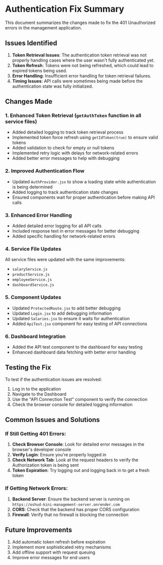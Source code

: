 # Authentication Fix Summary

This document summarizes the changes made to fix the 401 Unauthorized errors in the management application.

## Issues Identified

1. **Token Retrieval Issues**: The authentication token retrieval was not properly handling cases where the user wasn't fully authenticated yet.
2. **Token Refresh**: Tokens were not being refreshed, which could lead to expired tokens being used.
3. **Error Handling**: Insufficient error handling for token retrieval failures.
4. **Timing Issues**: API calls were sometimes being made before the authentication state was fully initialized.

## Changes Made

### 1. Enhanced Token Retrieval (`getAuthToken` function in all service files)

- Added detailed logging to track token retrieval process
- Implemented token force refresh using `getIdToken(true)` to ensure valid tokens
- Added validation to check for empty or null tokens
- Implemented retry logic with delays for network-related errors
- Added better error messages to help with debugging

### 2. Improved Authentication Flow

- Updated `AuthProvider.jsx` to show a loading state while authentication is being determined
- Added logging to track authentication state changes
- Ensured components wait for proper authentication before making API calls

### 3. Enhanced Error Handling

- Added detailed error logging for all API calls
- Included response text in error messages for better debugging
- Added specific handling for network-related errors

### 4. Service File Updates

All service files were updated with the same improvements:
- `salaryService.js`
- `productService.js`
- `employeeService.js`
- `dashboardService.js`

### 5. Component Updates

- Updated `ProtectedRoute.jsx` to add better debugging
- Updated `Login.jsx` to add debugging information
- Updated `Salaries.jsx` to ensure it waits for authentication
- Added `ApiTest.jsx` component for easy testing of API connections

### 6. Dashboard Integration

- Added the API test component to the dashboard for easy testing
- Enhanced dashboard data fetching with better error handling

## Testing the Fix

To test if the authentication issues are resolved:

1. Log in to the application
2. Navigate to the Dashboard
3. Use the "API Connection Test" component to verify the connection
4. Check the browser console for detailed logging information

## Common Issues and Solutions

### If Still Getting 401 Errors:

1. **Check Browser Console**: Look for detailed error messages in the browser's developer console
2. **Verify Login**: Ensure you're properly logged in
3. **Check Network Tab**: Look at the request headers to verify the Authorization token is being sent
4. **Token Expiration**: Try logging out and logging back in to get a fresh token

### If Getting Network Errors:

1. **Backend Server**: Ensure the backend server is running on `https://oshud-kini-management-server.onrender.com`
2. **CORS**: Check that the backend has proper CORS configuration
3. **Firewall**: Verify that no firewall is blocking the connection

## Future Improvements

1. Add automatic token refresh before expiration
2. Implement more sophisticated retry mechanisms
3. Add offline support with request queuing
4. Improve error messages for end users